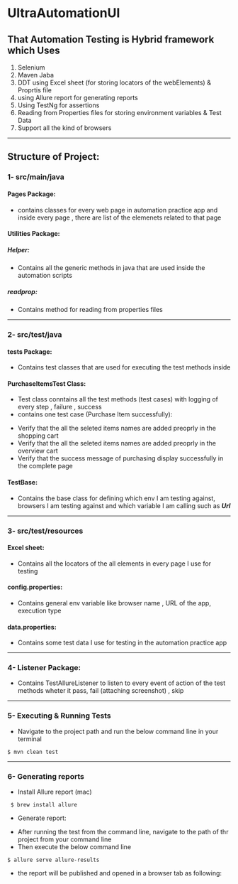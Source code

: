 # UltraAutomationUI

 ## That Automation Testing is Hybrid framework which Uses 
 1. Selenium
 2. Maven Jaba
 3. DDT using Excel sheet (for storing locators of the webElements) & Proprtis file
 4. using Allure report for generating reports
 5. Using TestNg for assertions
 6. Reading from Properties files for storing environment variables & Test Data
 7. Support all the kind of browsers
_________
## Structure of Project:
### 1- src/main/java

#### Pages Package:
- contains classes for every web page in automation practice app and inside every page , there are list of the elemenets related to that page

#### Utilities Package:
##### Helper:
- Contains all the generic methods in java that are used inside the automation scripts

##### readprop:
- Contains method for reading from properties files

_________
### 2- src/test/java

#### tests Package:
* Contains test classes that are used for executing the test methods inside

#### PurchaseItemsTest Class:
* Test class conntains all the test methods (test cases) with logging of every step , failure , success
* contains one test case  (Purchase Item successfully):
- Verify that the all the seleted items names are added preoprly in the shopping cart
- Verify that the all the seleted items names are added preoprly in the overview cart
- Verify that the success message of purchasing display successfully in the complete page


#### TestBase:
* Contains the base class for defining which env I am testing against, browsers I am testing against and which variable I am calling such as ***Url***
_________
### 3- src/test/resources

#### Excel sheet:
* Contains all the locators of the all elements in every page I use for testing

#### config.properties:
* Contains general env variable like browser name , URL of the app, execution type

#### data.properties:
* Contains some test data I use for testing in the automation practice app
_________
### 4- Listener Package:

* Contains  TestAllureListener to listen to every event of action of the test methods wheter it pass, fail (attaching screenshot) , skip
_________
### 5- Executing & Running Tests

- Navigate to the project path and run the below command line in your terminal
```
$ mvn clean test
```
_________
### 6- Generating reports
- Install Allure report (mac)
```
 $ brew install allure
```

- Generate report:
 * After running the test from the command line, navigate to the path of thr project from your command line
 * Then execute the below command line
 ```
 $ allure serve allure-results
```
* the report will be published and opened in a browser tab as following:



